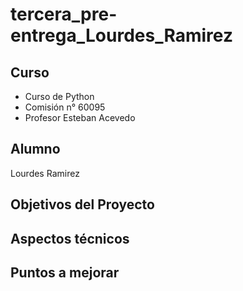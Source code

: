 # tercera_pre-entrega_Lourdes_Ramirez

## Curso

- Curso de Python
- Comisión n° 60095
- Profesor Esteban Acevedo

## Alumno

Lourdes Ramirez

## Objetivos del Proyecto

## Aspectos técnicos

## Puntos a mejorar
